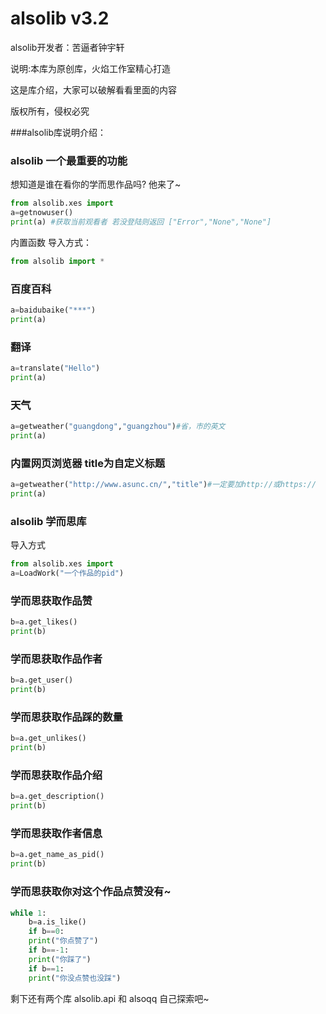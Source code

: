 
# alsolib v3.2
alsolib开发者：苦逼者钟宇轩

说明:本库为原创库，火焰工作室精心打造

这是库介绍，大家可以破解看看里面的内容

版权所有，侵权必究

###alsolib库说明介绍：

### alsolib 一个最重要的功能
想知道是谁在看你的学而思作品吗?
他来了~
```python
from alsolib.xes import
a=getnowuser()
print(a) #获取当前观看者 若没登陆则返回 ["Error","None","None"]
```

内置函数 导入方式：

```python
from alsolib import *
```
### 百度百科

```python
a=baidubaike("***")
print(a)
```
### 翻译

```python
a=translate("Hello") 
print(a)
```
### 天气

```python
a=getweather("guangdong","guangzhou")#省，市的英文
print(a)
```

### 内置网页浏览器 title为自定义标题

```python
a=getweather("http://www.asunc.cn/","title")#一定要加http://或https://
print(a)
```

### alsolib 学而思库
导入方式
```python
from alsolib.xes import
a=LoadWork("一个作品的pid")
```


### 学而思获取作品赞

```python
b=a.get_likes()
print(b)
```

### 学而思获取作品作者

```python
b=a.get_user()
print(b)
```

### 学而思获取作品踩的数量

```python
b=a.get_unlikes()
print(b)
```

### 学而思获取作品介绍

```python
b=a.get_description()
print(b)
```

### 学而思获取作者信息

```python
b=a.get_name_as_pid()
print(b)
```

### 学而思获取你对这个作品点赞没有~

```python
while 1:
    b=a.is_like()
    if b==0:
	print("你点赞了")
    if b==-1:
	print("你踩了")
    if b==1:
	print("你没点赞也没踩")
```

剩下还有两个库 alsolib.api 和 alsoqq 自己探索吧~

